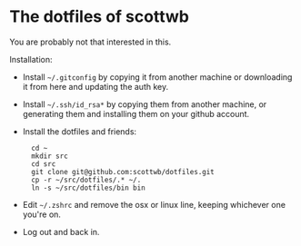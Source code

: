 The dotfiles of scottwb
=======================

You are probably not that interested in this.

Installation:

* Install `~/.gitconfig` by copying it from another machine or downloading it from here
  and updating the auth key.
* Install `~/.ssh/id_rsa*` by copying them from another machine, or generating
  them and installing them on your github account.
* Install the dotfiles and friends:

        cd ~
        mkdir src
        cd src
        git clone git@github.com:scottwb/dotfiles.git
        cp -r ~/src/dotfiles/.* ~/.
        ln -s ~/src/dotfiles/bin bin

* Edit `~/.zshrc` and remove the osx or linux line, keeping whichever one you're on.
* Log out and back in.

